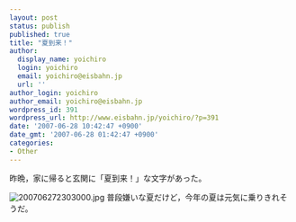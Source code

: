 ```yaml
---
layout: post
status: publish
published: true
title: "夏到来！"
author:
  display_name: yoichiro
  login: yoichiro
  email: yoichiro@eisbahn.jp
  url: ''
author_login: yoichiro
author_email: yoichiro@eisbahn.jp
wordpress_id: 391
wordpress_url: http://www.eisbahn.jp/yoichiro/?p=391
date: '2007-06-28 10:42:47 +0900'
date_gmt: '2007-06-28 01:42:47 +0900'
categories:
- Other
---
```


昨晩，家に帰ると玄関に「夏到来！」な文字があった。

![200706272303000.jpg](http://www.eisbahn.jp/yoichiro/images/200706272303000.jpg)
普段嫌いな夏だけど，今年の夏は元気に乗りきれそうだ。
